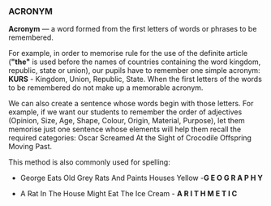 ### ACRONYM
**Acronym** — a word formed from the first letters of words or phrases to be remembered.

For example, in order to memorise rule for the use of the definite article (**"the"** is used before the names of countries containing the word kingdom, republic, state or union), our pupils have to remember one simple acronym: **KURS** - Kingdom, Union, Republic, State. When the first letters of the words to be remembered do not make up a memorable acronym.

We can also create a sentence whose words begin with those letters. For example, if we want our students to remember the order of adjectives (Opinion, Size, Age, Shape, Colour, Origin, Material, Purpose), let them memorise just one sentence whose elements will help them recall the required categories: Oscar Screamed At the Sight of Crocodile Offspring Moving Past. 

This method is also commonly used for spelling:

- George Eats Old Grey Rats And Paints Houses Yellow -**G E O G R A P H Y**

- A Rat In The House Might Eat The Ice Cream - **A R I T H M E T I C**

